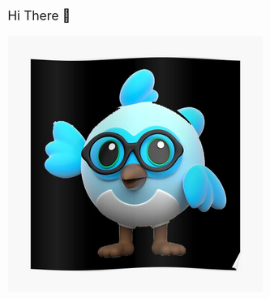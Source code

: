 <p style="font-size:25px">Hi There &#128075;</p>
<picture>
  <source media="(prefers-color-scheme: dark)" srcset="https://github.com/shehabhy1/assignment_repo/blob/main/flutter%20character.jpg">
  <source media="(prefers-color-scheme: light)" srcset="https://github.com/shehabhy1/assignment_repo/blob/main/flutter%20character.jpg">
  <img alt="Shows an illustrated sun in light mode and a moon with stars in dark mode." src="https://github.com/shehabhy1/assignment_repo/blob/main/flutter%20character.jpg">
</picture>
